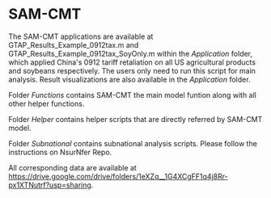 # SAM-CMT

The SAM-CMT applications are available at GTAP_Results_Example_0912tax.m and GTAP_Results_Example_0912tax_SoyOnly.m within the *Application* folder, which applied China's 0912 tariff retaliation on all US agricultural products and soybeans respectively. The users only need to run this script for main analysis. Result visualizations are also available in the *Application* folder.

Folder *Functions* contains SAM-CMT the main model funtion along with all other helper functions.

Folder *Helper* contains helper scripts that are directly referred by SAM-CMT model.

Folder *Subnational* contains subnational analysis scripts. Please follow the instructions on NsurNfer Repo.

All corresponding data are available at https://drive.google.com/drive/folders/1eXZq__1G4XCgFF1q4j8Rr-px1XTNutrf?usp=sharing.


